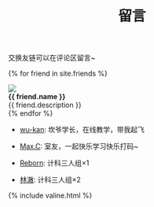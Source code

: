 ﻿---
layout: page
title: 留言
---
交换友链可以在评论区留言~

{% for friend in site.friends %}
<div class="card">
<a href="{{ friend.src }}" class="card-portrait"><img src="{{ friend.portrait }}"></a>
<div class="card-information"><strong>{{ friend.name }}</strong><br>{{ friend.description }}</div>
</div>
{% endfor %}

- [wu-kan](https://wu-kan.github.io): 坎爷学长，在线教学，带我起飞

- [Max.C](https://437436999.github.io): 室友，一起快乐学习快乐打码~

- [Reborn](https://KomicaReborn.github.io): 计科三人组×1

- [林澈](https://52hert-z.github.io): 计科三人组×2

{% include valine.html %}
